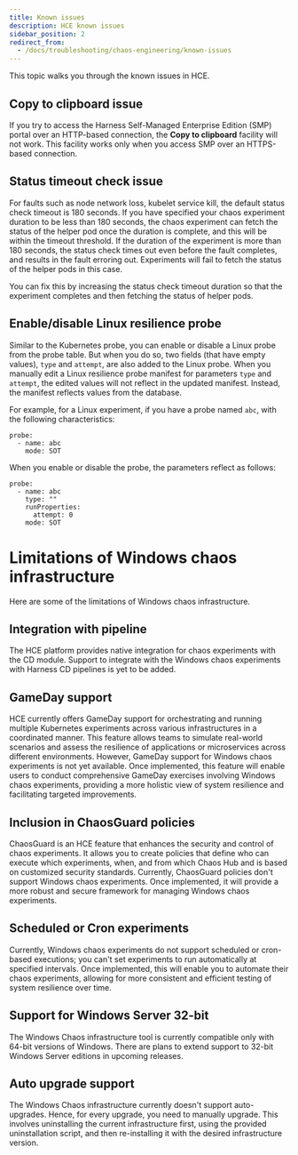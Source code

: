 ```yaml
---
title: Known issues
description: HCE known issues
sidebar_position: 2
redirect_from:
  - /docs/troubleshooting/chaos-engineering/known-issues
---
```


This topic walks you through the known issues in HCE.

## Copy to clipboard issue

If you try to access the Harness Self-Managed Enterprise Edition (SMP)  portal over an HTTP-based connection, the **Copy to clipboard** facility will not work. This facility works only when you access SMP over an HTTPS-based connection.

## Status timeout check issue

For faults such as node network loss, kubelet service kill, the default status check timeout is 180 seconds. If you have specified your chaos experiment duration to be less than 180 seconds, the chaos experiment can fetch the status of the helper pod once the duration is complete, and this will be within the timeout threshold. If the duration of the experiment is more than 180 seconds, the status check times out even before the fault completes, and results in the fault erroring out. Experiments will fail to fetch the status of the helper pods in this case.

You can fix this by increasing the status check timeout duration so that the experiment completes and then fetching the status of helper pods.

## Enable/disable Linux resilience probe

Similar to the Kubernetes probe, you can enable or disable a Linux probe from the probe table. But when you do so, two fields (that have empty values), `type` and `attempt`,  are also added to the Linux probe.
When you manually edit a Linux resilience probe manifest for parameters `type` and `attempt`, the edited values will not reflect in the updated manifest. Instead, the manifest reflects values from the database.

For example, for a Linux experiment, if you have a probe named `abc`, with the following characteristics:

```
probe:
  - name: abc
    mode: SOT
```

When you enable or disable the probe, the parameters reflect as follows:

```
probe:
  - name: abc
    type: ""
    runProperties:
      attempt: 0
    mode: SOT
```

# Limitations of Windows chaos infrastructure

Here are some of the limitations of Windows chaos infrastructure.

## Integration with pipeline

The HCE platform provides native integration for chaos experiments with the CD module. Support to integrate with the Windows chaos experiments with Harness CD pipelines is yet to be added.

## GameDay support

HCE currently offers GameDay support for orchestrating and running multiple Kubernetes experiments across various infrastructures in a coordinated manner. This feature allows teams to simulate real-world scenarios and assess the resilience of applications or microservices across different environments. However, GameDay support for Windows chaos experiments is not yet available. Once implemented, this feature will enable users to conduct comprehensive GameDay exercises involving Windows chaos experiments, providing a more holistic view of system resilience and facilitating targeted improvements.

## Inclusion in ChaosGuard policies

ChaosGuard is an HCE feature that enhances the security and control of chaos experiments. It allows you to create policies that define who can execute which experiments, when, and from which Chaos Hub and is based on customized security standards. Currently, ChaosGuard policies don't support Windows chaos experiments. Once implemented, it will provide a more robust and secure framework for managing Windows chaos experiments.

## Scheduled or Cron experiments

Currently, Windows chaos experiments do not support scheduled or cron-based executions; you can't set experiments to run automatically at specified intervals. Once implemented, this will enable you to automate their chaos experiments, allowing for more consistent and efficient testing of system resilience over time.

## Support for Windows Server 32-bit

The Windows Chaos infrastructure tool is currently compatible only with 64-bit versions of Windows. There are plans to extend support to 32-bit Windows Server editions in upcoming releases.

## Auto upgrade support

The Windows Chaos infrastructure currently doesn't support auto-upgrades. Hence, for every upgrade, you need to manually upgrade. This involves uninstalling the current infrastructure first, using the provided uninstallation script, and then re-installing it with the desired infrastructure version.
